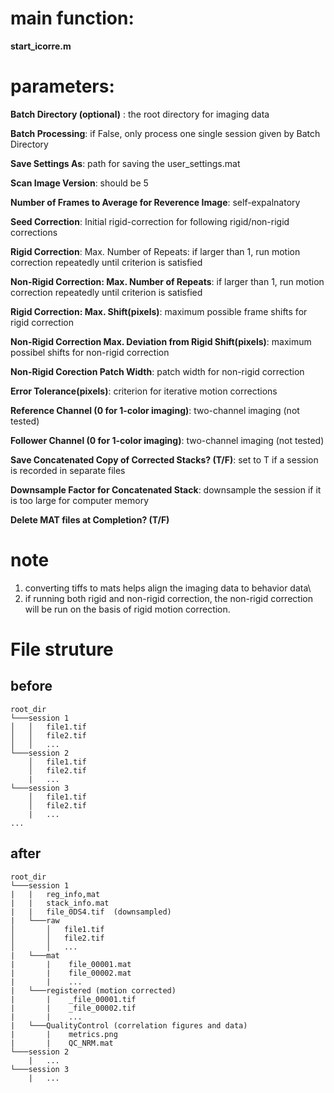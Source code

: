 # main function:
**start_icorre.m**


# parameters:

**Batch Directory (optional)** : the root directory for imaging data

**Batch Processing**: if False, only process one single session given by Batch Directory

**Save Settings As**: path for saving the user_settings.mat
	
**Scan Image Version**: should be 5
	
**Number of Frames to Average for Reverence Image**: self-expalnatory
	
**Seed Correction**: Initial rigid-correction for following rigid/non-rigid corrections
	
**Rigid Correction**: Max. Number of Repeats: if larger than 1, run motion correction repeatedly until criterion is satisfied
	
**Non-Rigid Correction: Max. Number of Repeats**: if larger than 1, run motion correction repeatedly until criterion is satisfied
	
**Rigid Correction: Max. Shift(pixels)**: maximum possible frame shifts for rigid correction
	
**Non-Rigid Correction Max. Deviation from Rigid Shift(pixels)**: maximum possibel shifts for non-rigid correction
	
**Non-Rigid Corection Patch Width**: patch width for non-rigid correction
	
**Error Tolerance(pixels)**: criterion for iterative motion corrections
	
**Reference Channel (0 for 1-color imaging)**: two-channel imaging (not tested)
	
**Follower Channel (0 for 1-color imaging)**: two-channel imaging (not tested)
	
**Save Concatenated Copy of Corrected Stacks? (T/F)**: set to T if a session is recorded in separate files

**Downsample Factor for Concatenated Stack**: downsample the session if it is too large for computer memory
	
**Delete MAT files at Completion? (T/F)**

# note
1. converting tiffs to mats helps align the imaging data to behavior data\
2. if running both rigid and non-rigid correction, the non-rigid correction will be run on the basis of rigid motion correction.

# File struture
## before
```
root_dir
└───session 1
│   │   file1.tif
│   │   file2.tif
│   │	...
└───session 2
    │   file1.tif
    │   file2.tif
    |   ...
└───session 3  
    │   file1.tif
    │   file2.tif
    |   ...
...
```
## after
```
root_dir
└───session 1
|   |   reg_info,mat
|   |   stack_info.mat
|   |   file_0DS4.tif  (downsampled)
|   └───raw
│       │   file1.tif
│       │   file2.tif
│       │   ...
|   └───mat
|       |    file_00001.mat
|       |    file_00002.mat
|       |    ...
|   └───registered (motion corrected)
|       |    _file_00001.tif
|       |    _file_00002.tif
|       |    ...
|   └───QualityControl (correlation figures and data)
|       |    metrics.png
|       |    QC_NRM.mat
└───session 2
    |   ...
└───session 3  
    |   ...
```
